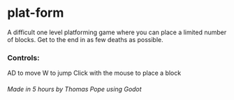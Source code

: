 # plat-form
A difficult one level platforming game where you can place a limited number of blocks. Get to the end in as few deaths as possible.

### Controls:
AD to move
W to jump
Click with the mouse to place a block

###### Made in 5 hours by Thomas Pope using Godot
